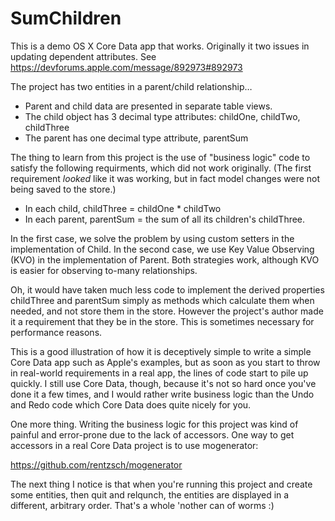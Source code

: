 SumChildren
===========

This is a demo OS X Core Data app that works.  Originally it two issues in updating
dependent attributes.  See https://devforums.apple.com/message/892973#892973

The project has two entities in a parent/child relationship…
 
- Parent and child data are presented in separate table views.
- The child object has 3 decimal type attributes: childOne, childTwo, childThree
- The parent has one decimal type attribute, parentSum

The thing to learn from this project is the use of "business logic" code
to satisfy the following requirments, which did not work originally.
(The first requirement *looked* like it was working, but in fact model changes
were not being saved to the store.)

- In each child, childThree = childOne * childTwo
- In each parent, parentSum = the sum of all its children's childThree.

In the first case, we solve the problem by using custom setters in the
implementation of Child.  In the second case, we use Key Value Observing (KVO)
in the implementation of Parent.  Both strategies work, although KVO is easier
for observing to-many relationships.

Oh, it would have taken much less code to implement the derived properties
childThree and parentSum simply as methods which calculate them when needed,
and not store them in the store.  However the project's author made it a
requirement that they be in the store.  This is sometimes necessary for
performance reasons.

This is a good illustration of how it is deceptively simple to write a simple
Core Data app such as Apple's examples, but as soon as you start to throw
in real-world requirements in a real app, the lines of code start to pile up
quickly.  I still use Core Data, though, because it's not so hard once you've
done it a few times, and I would rather write business logic than the Undo and
Redo code which Core Data does quite nicely for you.

One more thing.  Writing the business logic for this project was kind of painful
and error-prone due to the lack of accessors.  One way to get accessors in a 
real Core Data project is to use mogenerator:

https://github.com/rentzsch/mogenerator

The next thing I notice is that when you're running this project and create some
entities, then quit and relqunch, the entities are displayed in a different,
arbitrary order.  That's a whole 'nother can of worms :)